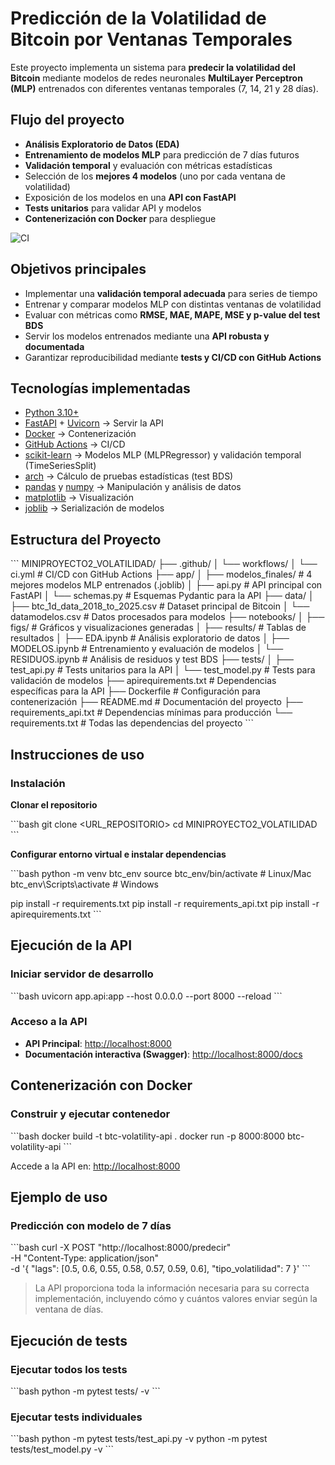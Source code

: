 # Predicción de la Volatilidad de Bitcoin por Ventanas Temporales

Este proyecto implementa un sistema para **predecir la volatilidad del Bitcoin** mediante modelos de redes neuronales **MultiLayer Perceptron (MLP)** entrenados con diferentes ventanas temporales (7, 14, 21 y 28 días).

## Flujo del proyecto

- **Análisis Exploratorio de Datos (EDA)**  
- **Entrenamiento de modelos MLP** para predicción de 7 días futuros  
- **Validación temporal** y evaluación con métricas estadísticas  
- Selección de los **mejores 4 modelos** (uno por cada ventana de volatilidad)  
- Exposición de los modelos en una **API con FastAPI**  
- **Tests unitarios** para validar API y modelos  
- **Contenerización con Docker** para despliegue  

![CI](https://github.com/<USUARIO>/<REPO>/actions/workflows/ci.yml/badge.svg)

## Objetivos principales

- Implementar una **validación temporal adecuada** para series de tiempo  
- Entrenar y comparar modelos MLP con distintas ventanas de volatilidad  
- Evaluar con métricas como **RMSE, MAE, MAPE, MSE y p-value del test BDS**  
- Servir los modelos entrenados mediante una **API robusta y documentada**  
- Garantizar reproducibilidad mediante **tests y CI/CD con GitHub Actions**

## Tecnologías implementadas

- [Python 3.10+](https://www.python.org/)
- [FastAPI](https://fastapi.tiangolo.com/) + [Uvicorn](https://www.uvicorn.org/) → Servir la API  
- [Docker](https://www.docker.com/) → Contenerización  
- [GitHub Actions](https://docs.github.com/en/actions) → CI/CD  
- [scikit-learn](https://scikit-learn.org/stable/) → Modelos MLP (MLPRegressor) y validación temporal (TimeSeriesSplit)  
- [arch](https://arch.readthedocs.io/) → Cálculo de pruebas estadísticas (test BDS)  
- [pandas](https://pandas.pydata.org/) y [numpy](https://numpy.org/) → Manipulación y análisis de datos  
- [matplotlib](https://matplotlib.org/) → Visualización  
- [joblib](https://joblib.readthedocs.io/) → Serialización de modelos  

## Estructura del Proyecto

\`\`\`
MINIPROYECTO2_VOLATILIDAD/
├── .github/
│   └── workflows/
│       └── ci.yml                    # CI/CD con GitHub Actions
├── app/
│   ├── modelos_finales/              # 4 mejores modelos MLP entrenados (.joblib)
│   ├── api.py                        # API principal con FastAPI
│   └── schemas.py                    # Esquemas Pydantic para la API
├── data/
│   ├── btc_1d_data_2018_to_2025.csv  # Dataset principal de Bitcoin
│   └── datamodelos.csv               # Datos procesados para modelos
├── notebooks/
│   ├── figs/                         # Gráficos y visualizaciones generadas
│   ├── results/                      # Tablas de resultados
│   ├── EDA.ipynb                     # Análisis exploratorio de datos
│   ├── MODELOS.ipynb                 # Entrenamiento y evaluación de modelos
│   └── RESIDUOS.ipynb                # Análisis de residuos y test BDS
├── tests/
│   ├── test_api.py                   # Tests unitarios para la API
│   └── test_model.py                 # Tests para validación de modelos
├── apirequirements.txt               # Dependencias específicas para la API
├── Dockerfile                        # Configuración para contenerización
├── README.md                         # Documentación del proyecto
├── requirements_api.txt              # Dependencias mínimas para producción
└── requirements.txt                  # Todas las dependencias del proyecto
\`\`\`

## Instrucciones de uso

### Instalación

**Clonar el repositorio**

\`\`\`bash
git clone <URL_REPOSITORIO>
cd MINIPROYECTO2_VOLATILIDAD
\`\`\`

**Configurar entorno virtual e instalar dependencias**

\`\`\`bash
python -m venv btc_env
source btc_env/bin/activate  # Linux/Mac
btc_env\Scripts\activate     # Windows

pip install -r requirements.txt
pip install -r requirements_api.txt
pip install -r apirequirements.txt
\`\`\`

## Ejecución de la API

### Iniciar servidor de desarrollo

\`\`\`bash
uvicorn app.api:app --host 0.0.0.0 --port 8000 --reload
\`\`\`

### Acceso a la API

- **API Principal**: [http://localhost:8000](http://localhost:8000)  
- **Documentación interactiva (Swagger)**: [http://localhost:8000/docs](http://localhost:8000/docs)

## Contenerización con Docker

### Construir y ejecutar contenedor

\`\`\`bash
docker build -t btc-volatility-api .
docker run -p 8000:8000 btc-volatility-api
\`\`\`

Accede a la API en: [http://localhost:8000](http://localhost:8000)

## Ejemplo de uso

### Predicción con modelo de 7 días

\`\`\`bash
curl -X POST "http://localhost:8000/predecir" \
  -H "Content-Type: application/json" \
  -d '{
    "lags": [0.5, 0.6, 0.55, 0.58, 0.57, 0.59, 0.6],
    "tipo_volatilidad": 7
  }'
\`\`\`

> La API proporciona toda la información necesaria para su correcta implementación, incluyendo cómo y cuántos valores enviar según la ventana de días.

## Ejecución de tests

### Ejecutar todos los tests

\`\`\`bash
python -m pytest tests/ -v
\`\`\`

### Ejecutar tests individuales

\`\`\`bash
python -m pytest tests/test_api.py -v
python -m pytest tests/test_model.py -v
\`\`\`
